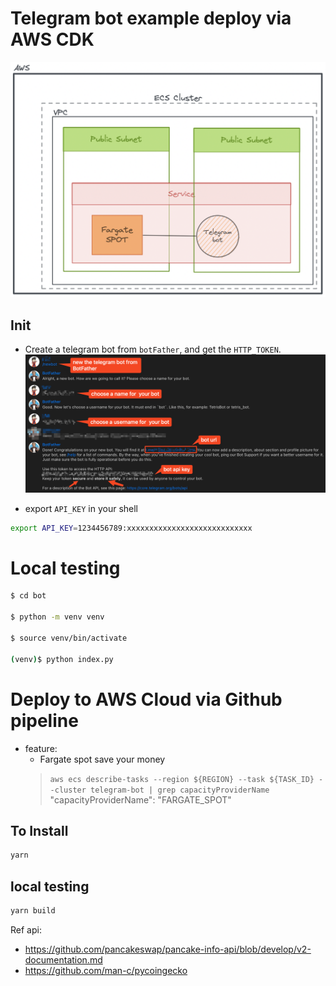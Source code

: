 # Telegram bot example deploy via AWS CDK
![](./1.png)

## Init
- Create a telegram bot from `botFather`, and get the `HTTP_TOKEN`.
![](./2.png)

- export `API_KEY` in your shell 
```bash
export API_KEY=1234456789:xxxxxxxxxxxxxxxxxxxxxxxxxxxx
```

# Local testing
```bash
$ cd bot

$ python -m venv venv

$ source venv/bin/activate

(venv)$ python index.py 
```


# Deploy to AWS Cloud via Github pipeline
- feature:
    - Fargate spot save your money
    > `aws ecs describe-tasks --region ${REGION} --task ${TASK_ID} --cluster telegram-bot | grep capacityProviderName`
    > "capacityProviderName": "FARGATE_SPOT"

## To Install
```bash
yarn
```

## local testing
```bash
yarn build
```



Ref api:
- https://github.com/pancakeswap/pancake-info-api/blob/develop/v2-documentation.md
- https://github.com/man-c/pycoingecko 